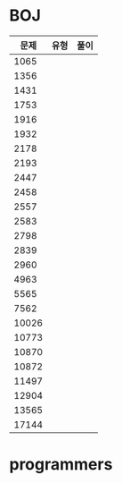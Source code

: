 # BOJ
|문제|유형|풀이|
|---|---|---|
1065|
1356|
1431|
1753|
1916|
1932|
2178|
2193|
2447|
2458|
2557|
2583|
2798|
2839|
2960|
4963|
5565|
7562|
10026|
10773|
10870|
10872|
11497|
12904|
13565|
17144|

# programmers

